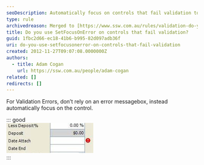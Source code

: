 ```yaml
---
seoDescription: Automatically focus on controls that fail validation to improve user experience and reduce confusion.
type: rule
archivedreason: Merged to [https://www.ssw.com.au/rules/validation-do-you-put-focus-to-the-correct-control-on-validation-error](/rules/validation-do-you-put-focus-to-the-correct-control-on-validation-error)
title: Do you use SetFocusOnError on controls that fail validation?
guid: 1fbc2d66-ec18-41b6-b995-82d097adb36f
uri: do-you-use-setfocusonerror-on-controls-that-fail-validation
created: 2012-11-27T09:07:08.0000000Z
authors:
  - title: Adam Cogan
    url: https://ssw.com.au/people/adam-cogan
related: []
redirects: []
---
```


For Validation Errors, don’t rely on an error messagebox, instead automatically focus on the control.

<!--endintro-->

::: good  
![Figure: Good example - Balloons also direct the eye](../../assets/GoodValidation.jpg)  
:::
